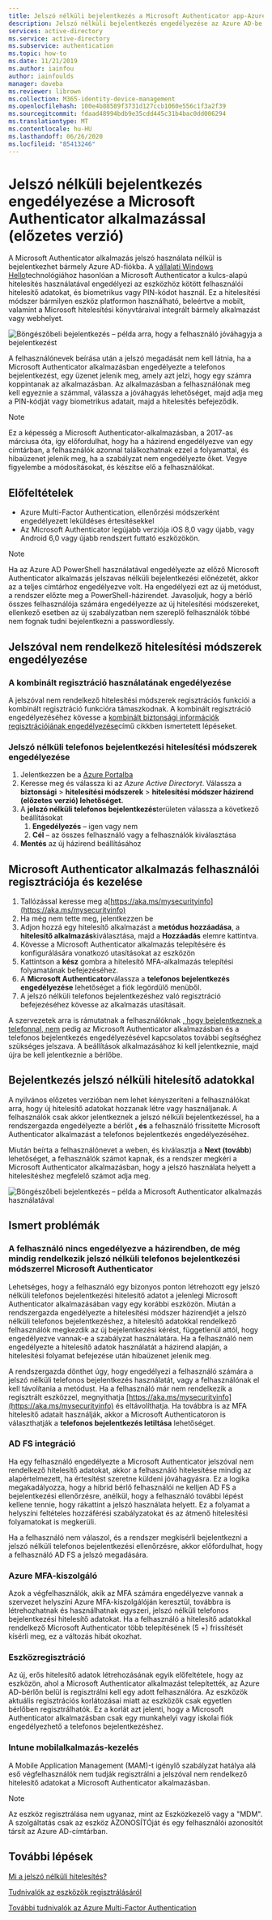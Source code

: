 ```yaml
---
title: Jelszó nélküli bejelentkezés a Microsoft Authenticator app-Azure Active Directory
description: Jelszó nélküli bejelentkezés engedélyezése az Azure AD-be az Microsoft Authenticator alkalmazással (előzetes verzió)
services: active-directory
ms.service: active-directory
ms.subservice: authentication
ms.topic: how-to
ms.date: 11/21/2019
ms.author: iainfou
author: iainfoulds
manager: daveba
ms.reviewer: librown
ms.collection: M365-identity-device-management
ms.openlocfilehash: 100e4b88589f3731d127ccb1060e556c1f3a2f39
ms.sourcegitcommit: fdaad48994bdb9e35cdd445c31b4bac0dd006294
ms.translationtype: MT
ms.contentlocale: hu-HU
ms.lasthandoff: 06/26/2020
ms.locfileid: "85413246"
---
```

# <a name="enable-passwordless-sign-in-with-the-microsoft-authenticator-app-preview"></a>Jelszó nélküli bejelentkezés engedélyezése a Microsoft Authenticator alkalmazással (előzetes verzió)

A Microsoft Authenticator alkalmazás jelszó használata nélkül is bejelentkezhet bármely Azure AD-fiókba. A [vállalati Windows Hello](/windows/security/identity-protection/hello-for-business/hello-identity-verification)technológiához hasonlóan a Microsoft Authenticator a kulcs-alapú hitelesítés használatával engedélyezi az eszközhöz kötött felhasználói hitelesítő adatokat, és biometrikus vagy PIN-kódot használ. Ez a hitelesítési módszer bármilyen eszköz platformon használható, beleértve a mobilt, valamint a Microsoft hitelesítési könyvtáraival integrált bármely alkalmazást vagy webhelyet. 

![Böngészőbeli bejelentkezés – példa arra, hogy a felhasználó jóváhagyja a bejelentkezést](./media/howto-authentication-passwordless-phone/phone-sign-in-microsoft-authenticator-app.png)

A felhasználónevek beírása után a jelszó megadását nem kell látnia, ha a Microsoft Authenticator alkalmazásban engedélyezte a telefonos bejelentkezést, egy üzenet jelenik meg, amely azt jelzi, hogy egy számra koppintanak az alkalmazásban. Az alkalmazásban a felhasználónak meg kell egyeznie a számmal, válassza a jóváhagyás lehetőséget, majd adja meg a PIN-kódját vagy biometrikus adatait, majd a hitelesítés befejeződik.

> [!NOTE]
> Ez a képesség a Microsoft Authenticator-alkalmazásban, a 2017-as márciusa óta, így előfordulhat, hogy ha a házirend engedélyezve van egy címtárban, a felhasználók azonnal találkozhatnak ezzel a folyamattal, és hibaüzenet jelenik meg, ha a szabályzat nem engedélyezte őket. Vegye figyelembe a módosításokat, és készítse elő a felhasználókat.

## <a name="prerequisites"></a>Előfeltételek

- Azure Multi-Factor Authentication, ellenőrzési módszerként engedélyezett leküldéses értesítésekkel 
- Az Microsoft Authenticator legújabb verziója iOS 8,0 vagy újabb, vagy Android 6,0 vagy újabb rendszert futtató eszközökön.

> [!NOTE]
> Ha az Azure AD PowerShell használatával engedélyezte az előző Microsoft Authenticator alkalmazás jelszavas nélküli bejelentkezési előnézetét, akkor az a teljes címtárhoz engedélyezve volt. Ha engedélyezi ezt az új metódust, a rendszer előzte meg a PowerShell-házirendet. Javasoljuk, hogy a bérlő összes felhasználója számára engedélyezze az új hitelesítési módszereket, ellenkező esetben az új szabályzatban nem szereplő felhasználók többé nem fognak tudni bejelentkezni a passwordlessly. 

## <a name="enable-passwordless-authentication-methods"></a>Jelszóval nem rendelkező hitelesítési módszerek engedélyezése

### <a name="enable-the-combined-registration-experience"></a>A kombinált regisztráció használatának engedélyezése

A jelszóval nem rendelkező hitelesítési módszerek regisztrációs funkciói a kombinált regisztráció funkcióra támaszkodnak. A kombinált regisztráció engedélyezéséhez kövesse a [kombinált biztonsági információk regisztrációjának engedélyezése](howto-registration-mfa-sspr-combined.md)című cikkben ismertetett lépéseket.

### <a name="enable-passwordless-phone-sign-in-authentication-methods"></a>Jelszó nélküli telefonos bejelentkezési hitelesítési módszerek engedélyezése

1. Jelentkezzen be a [Azure Portalba](https://portal.azure.com)
1. Keresse meg és válassza ki az *Azure Active Directoryt*. Válassza a **biztonsági**  >  **hitelesítési módszerek**  >  **hitelesítési módszer házirend (előzetes verzió) lehetőséget.**
1. A **jelszó nélküli telefonos bejelentkezés**területen válassza a következő beállításokat
   1. **Engedélyezés** – igen vagy nem
   1. **Cél** – az összes felhasználó vagy a felhasználók kiválasztása
1. **Mentés** az új házirend beállításához

## <a name="user-registration-and-management-of-microsoft-authenticator-app"></a>Microsoft Authenticator alkalmazás felhasználói regisztrációja és kezelése

1. Tallózással keresse meg a[https://aka.ms/mysecurityinfo](https://aka.ms/mysecurityinfo)
1. Ha még nem tette meg, jelentkezzen be
1. Adjon hozzá egy hitelesítő alkalmazást a **metódus hozzáadása**, a **hitelesítő alkalmazás**kiválasztása, majd a **Hozzáadás** elemre kattintva.
1. Kövesse a Microsoft Authenticator alkalmazás telepítésére és konfigurálására vonatkozó utasításokat az eszközön
1. Kattintson a **kész** gombra a hitelesítő MFA-alkalmazás telepítési folyamatának befejezéséhez. 
1. A **Microsoft Authenticator**válassza a **telefonos bejelentkezés engedélyezése** lehetőséget a fiók legördülő menüből.
1. A jelszó nélküli telefonos bejelentkezéshez való regisztráció befejezéséhez kövesse az alkalmazás utasításait. 

A szervezetek arra is rámutatnak a felhasználóknak [, hogy bejelentkeznek a telefonnal, nem](../user-help/microsoft-authenticator-app-phone-signin-faq.md) pedig az Microsoft Authenticator alkalmazásban és a telefonos bejelentkezés engedélyezésével kapcsolatos további segítséghez szükséges jelszava. A beállítások alkalmazásához ki kell jelentkeznie, majd újra be kell jelentkeznie a bérlőbe. 

## <a name="sign-in-with-passwordless-credential"></a>Bejelentkezés jelszó nélküli hitelesítő adatokkal

A nyilvános előzetes verzióban nem lehet kényszeríteni a felhasználókat arra, hogy új hitelesítő adatokat hozzanak létre vagy használjanak. A felhasználók csak akkor jelentkeznek a jelszó nélküli bejelentkezéssel, ha a rendszergazda engedélyezte a bérlőt **, és** a felhasználó frissítette Microsoft Authenticator alkalmazást a telefonos bejelentkezés engedélyezéséhez.

Miután beírta a felhasználónevet a weben, és kiválasztja a **Next (tovább**) lehetőséget, a felhasználók számot kapnak, és a rendszer megkéri a Microsoft Authenticator alkalmazásban, hogy a jelszó használata helyett a hitelesítéshez megfelelő számot adja meg. 

![Böngészőbeli bejelentkezés – példa a Microsoft Authenticator alkalmazás használatával](./media/howto-authentication-passwordless-phone/web-sign-in-microsoft-authenticator-app.png)

## <a name="known-issues"></a>Ismert problémák

### <a name="user-is-not-enabled-by-policy-but-still-has-passwordless-phone-sign-in-method-in-microsoft-authenticator"></a>A felhasználó nincs engedélyezve a házirendben, de még mindig rendelkezik jelszó nélküli telefonos bejelentkezési módszerrel Microsoft Authenticator

Lehetséges, hogy a felhasználó egy bizonyos ponton létrehozott egy jelszó nélküli telefonos bejelentkezési hitelesítő adatot a jelenlegi Microsoft Authenticator alkalmazásában vagy egy korábbi eszközön. Miután a rendszergazda engedélyezte a hitelesítési módszer házirendjét a jelszó nélküli telefonos bejelentkezéshez, a hitelesítő adatokkal rendelkező felhasználók megkezdik az új bejelentkezési kérést, függetlenül attól, hogy engedélyezve vannak-e a szabályzat használatára. Ha a felhasználó nem engedélyezte a hitelesítő adatok használatát a házirend alapján, a hitelesítési folyamat befejezése után hibaüzenet jelenik meg. 

A rendszergazda dönthet úgy, hogy engedélyezi a felhasználó számára a jelszó nélküli telefonos bejelentkezés használatát, vagy a felhasználónak el kell távolítania a metódust. Ha a felhasználó már nem rendelkezik a regisztrált eszközzel, megnyithatja [https://aka.ms/mysecurityinfo](https://aka.ms/mysecurityinfo) és eltávolíthatja. Ha továbbra is az MFA hitelesítő adatait használják, akkor a Microsoft Authenticatoron is választhatják a **telefonos bejelentkezés letiltása** lehetőséget.  

### <a name="ad-fs-integration"></a>AD FS integráció

Ha egy felhasználó engedélyezte a Microsoft Authenticator jelszóval nem rendelkező hitelesítő adatokat, akkor a felhasználó hitelesítése mindig az alapértelmezett, ha értesítést szeretne küldeni jóváhagyásra. Ez a logika megakadályozza, hogy a hibrid bérlő felhasználói ne kelljen AD FS a bejelentkezési ellenőrzésre, anélkül, hogy a felhasználó további lépést kellene tennie, hogy rákattint a jelszó használata helyett. Ez a folyamat a helyszíni feltételes hozzáférési szabályzatokat és az átmenő hitelesítési folyamatokat is megkerüli. 

Ha a felhasználó nem válaszol, és a rendszer megkísérli bejelentkezni a jelszó nélküli telefonos bejelentkezési ellenőrzésre, akkor előfordulhat, hogy a felhasználó AD FS a jelszó megadására.  

### <a name="azure-mfa-server"></a>Azure MFA-kiszolgáló

Azok a végfelhasználók, akik az MFA számára engedélyezve vannak a szervezet helyszíni Azure MFA-kiszolgálóján keresztül, továbbra is létrehozhatnak és használhatnak egyszeri, jelszó nélküli telefonos bejelentkezési hitelesítő adatokat. Ha a felhasználó a hitelesítő adatokkal rendelkező Microsoft Authenticator több telepítésének (5 +) frissítését kísérli meg, ez a változás hibát okozhat.  

### <a name="device-registration"></a>Eszközregisztráció

Az új, erős hitelesítő adatok létrehozásának egyik előfeltétele, hogy az eszközön, ahol a Microsoft Authenticator alkalmazást telepítették, az Azure AD-bérlőn belül is regisztrálni kell egy adott felhasználóra. Az eszközök aktuális regisztrációs korlátozásai miatt az eszközök csak egyetlen bérlőben regisztrálhatók. Ez a korlát azt jelenti, hogy a Microsoft Authenticator alkalmazásban csak egy munkahelyi vagy iskolai fiók engedélyezhető a telefonos bejelentkezéshez.

### <a name="intune-mobile-application-management"></a>Intune mobilalkalmazás-kezelés 

A Mobile Application Management (MAM)-t igénylő szabályzat hatálya alá eső végfelhasználók nem tudják regisztrálni a jelszóval nem rendelkező hitelesítő adatokat a Microsoft Authenticator alkalmazásban. 

> [!NOTE]
> Az eszköz regisztrálása nem ugyanaz, mint az Eszközkezelő vagy a "MDM". A szolgáltatás csak az eszköz AZONOSÍTÓját és egy felhasználói azonosítót társít az Azure AD-címtárban.  

## <a name="next-steps"></a>További lépések

[Mi a jelszó nélküli hitelesítés?](concept-authentication-passwordless.md)

[Tudnivalók az eszközök regisztrálásáról](../devices/overview.md#getting-devices-in-azure-ad)

[További tudnivalók az Azure Multi-Factor Authentication](../authentication/howto-mfa-getstarted.md)
